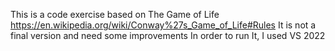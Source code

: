 This is a code exercise based on The Game of Life https://en.wikipedia.org/wiki/Conway%27s_Game_of_Life#Rules
It is not a final version and need some improvements
In order to run It, I used VS 2022
